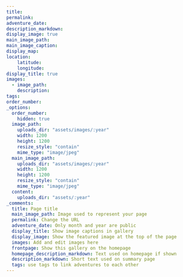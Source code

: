 ```yaml
---
title:
permalink:
adventure_date:
description_markdown: 
display_image: true
main_image_path:
main_image_caption:
display_map: 
location:
    latitude: 
    longitude: 
display_title: true
images:
  - image_path:
    description:
tags:
order_number:
_options:
  order_number:
    hidden: true
  image_path:
    uploads_dir: "assets/images/:year"
    width: 1200
    height: 1200
    resize_style: "contain"
    mime_type: "image/jpeg"
  main_image_path:
    uploads_dir: "assets/images/:year"
    width: 1200
    height: 1200
    resize_style: "contain"
    mime_type: "image/jpeg"
  content:
    uploads_dir: "assets/:year"
_comments:
  title: Page title
  main_image_path: Image used to represent your page
  permalink: Change the URL
  adventure_date: Only month and year are public
  display_title: Show image captions in gallery
  display_image: Show the featured image at the top of the page
  images: Add and edit images here
  frontpage: Show this gallery on the homepage
  homepage_description_markdown: Text used on homepage if shown
  description_markdown: Short text used on summary page
  tags: use tags to link adventures to each other
---
```

